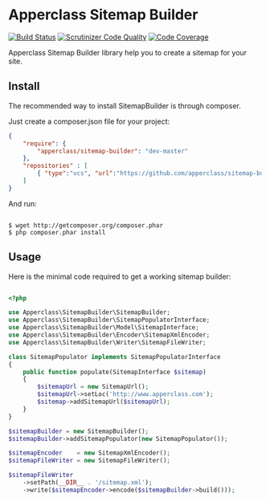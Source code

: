 # Apperclass Sitemap Builder

[![Build Status](https://travis-ci.org/apperclass/sitemap-builder.svg)](https://travis-ci.org/apperclass/sitemap-builder)
[![Scrutinizer Code Quality](https://scrutinizer-ci.com/g/apperclass/sitemap-builder/badges/quality-score.png?b=master)](https://scrutinizer-ci.com/g/apperclass/sitemap-builder/?branch=master)
[![Code Coverage](https://scrutinizer-ci.com/g/apperclass/sitemap-builder/badges/coverage.png?b=master)](https://scrutinizer-ci.com/g/apperclass/sitemap-builder/?branch=master)

Apperclass Sitemap Builder library help you to create a sitemap for your site.


## Install

The recommended way to install SitemapBuilder is through composer.

Just create a composer.json file for your project:

```json
{
    "require": {
        "apperclass/sitemap-builder": "dev-master"
    },
    "repositories" : [
        { "type":"vcs", "url":"https://github.com/apperclass/sitemap-builder.git" }
    ]
}
```

And run:

```shell

$ wget http://getcomposer.org/composer.phar
$ php composer.phar install

```

## Usage

Here is the minimal code required to get a working sitemap builder:

```php

<?php

use Apperclass\SitemapBuilder\SitemapBuilder;
use Apperclass\SitemapBuilder\SitemapPopulatorInterface;
use Apperclass\SitemapBuilder\Model\SitemapInterface;
use Apperclass\SitemapBuilder\Encoder\SitemapXmlEncoder;
use Apperclass\SitemapBuilder\Writer\SitemapFileWriter;

class SitemapPopulator implements SitemapPopulatorInterface
{
    public function populate(SitemapInterface $sitemap)
    {
        $sitemapUrl = new SitemapUrl();
        $sitemapUrl->setLoc('http://www.apperclass.com');
        $sitemap->addSitemapUrl($sitemapUrl);
    }
}

$sitemapBuilder = new SitemapBuilder();
$sitemapBuilder->addSitemapPopulator(new SitemapPopulator());

$sitemapEncoder    = new SitemapXmlEncoder();
$sitemapFileWriter = new SitemapFileWriter();

$sitemapFileWriter
    ->setPath(__DIR__ . '/sitemap.xml');
    ->write($sitemapEncoder->encode($sitemapBuilder->build()));

```
